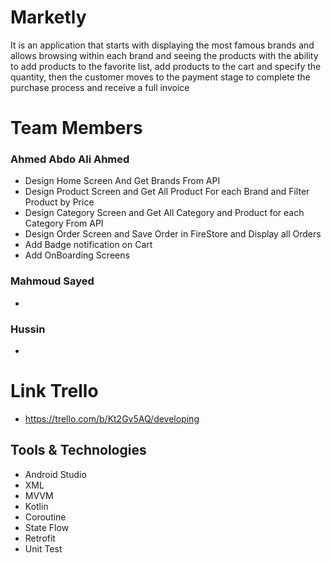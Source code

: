 # Marketly
It is an application that starts with displaying the most famous brands and allows browsing within each brand and seeing the products with the ability to add products to the favorite list, add products to the cart and specify the quantity, then the customer moves to the payment stage to complete the purchase process and receive a full invoice

# Team Members
### Ahmed Abdo Ali Ahmed  
- Design Home Screen And Get Brands From API
- Design Product Screen and Get All Product For each Brand and Filter Product by Price 
- Design Category Screen and Get All Category and Product for each Category From API
- Design Order Screen and Save Order in FireStore and Display all Orders
- Add Badge notification on Cart
- Add OnBoarding Screens

### Mahmoud Sayed 
-
### Hussin 
 - 

# Link Trello
- https://trello.com/b/Kt2Gv5AQ/developing

## Tools & Technologies

- Android Studio
- XML
- MVVM
- Kotlin
- Coroutine
- State Flow
- Retrofit
- Unit Test


